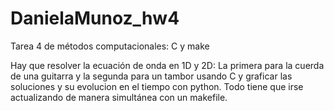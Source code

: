 # DanielaMunoz_hw4
Tarea 4 de métodos computacionales: C y make

Hay que resolver la ecuación de onda en 1D y 2D: La primera para la cuerda de una guitarra y la segunda para un tambor usando C y graficar las soluciones y su evolucion en el tiempo con python. Todo tiene que irse actualizando de manera simultánea con un makefile.
